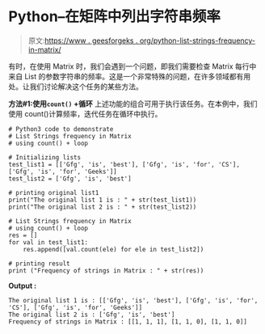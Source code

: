 # Python–在矩阵中列出字符串频率

> 原文:[https://www . geesforgeks . org/python-list-strings-frequency-in-matrix/](https://www.geeksforgeeks.org/python-list-strings-frequency-in-matrix/)

有时，在使用 Matrix 时，我们会遇到一个问题，即我们需要检查 Matrix 每行中来自 List 的参数字符串的频率。这是一个非常特殊的问题，在许多领域都有用处。让我们讨论解决这个任务的某些方法。

**方法#1:使用`count()` +循环**
上述功能的组合可用于执行该任务。在本例中，我们使用 count()计算频率，迭代任务在循环中执行。

```
# Python3 code to demonstrate 
# List Strings frequency in Matrix
# using count() + loop

# Initializing lists
test_list1 = [['Gfg', 'is', 'best'], ['Gfg', 'is', 'for', 'CS'], ['Gfg', 'is', 'for', 'Geeks']]
test_list2 = ['Gfg', 'is', 'best']

# printing original list1
print("The original list 1 is : " + str(test_list1))
print("The original list 2 is : " + str(test_list2))

# List Strings frequency in Matrix
# using count() + loop
res = []
for val in test_list1:
    res.append([val.count(ele) for ele in test_list2])

# printing result 
print ("Frequency of strings in Matrix : " + str(res))
```

**Output :**

```
The original list 1 is : [['Gfg', 'is', 'best'], ['Gfg', 'is', 'for', 'CS'], ['Gfg', 'is', 'for', 'Geeks']]
The original list 2 is : ['Gfg', 'is', 'best']
Frequency of strings in Matrix : [[1, 1, 1], [1, 1, 0], [1, 1, 0]]

```